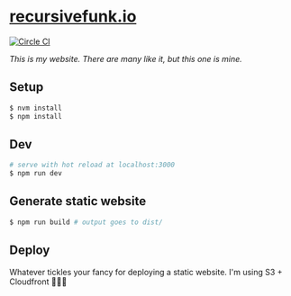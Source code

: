# [recursivefunk.io](https://recursivefunk.io)

[![Circle CI](https://circleci.com/gh/recursivefunk/www.png?circle-token=0f49669559b99c927c0870d04307eefc03ced07e)](https://circleci.com/gh/recursivefunk/www)

*This is my website. There are many like it, but this one is mine.*

## Setup

``` bash
$ nvm install
$ npm install 
```

## Dev
```bash
# serve with hot reload at localhost:3000
$ npm run dev
```

## Generate static website
```bash
$ npm run build # output goes to dist/
```

## Deploy
Whatever tickles your fancy for deploying a static website. I'm using S3 + Cloudfront 🤷🏾‍♂️

